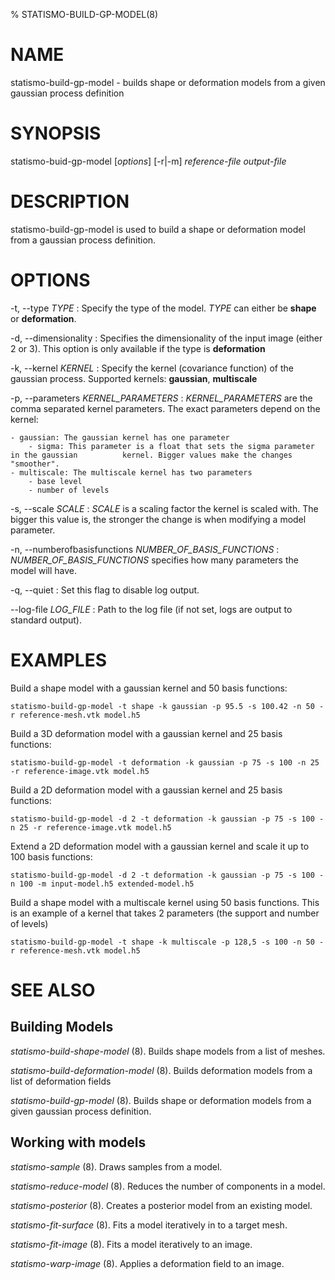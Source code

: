% STATISMO-BUILD-GP-MODEL(8)

# NAME

statismo-build-gp-model - builds shape or deformation models from a given gaussian process definition


# SYNOPSIS

statismo-buid-gp-model [*options*] [-r|-m] *reference-file* *output-file*


# DESCRIPTION

statismo-build-gp-model is used to build a shape or deformation model from a gaussian process definition.

# OPTIONS

-t, \--type *TYPE*
:   Specify the type of the model. *TYPE* can either be **shape** or **deformation**.

-d, \--dimensionality 
:   Specifies the dimensionality of the input image (either 2 or 3). This option is only available if the type is **deformation**

-k, \--kernel *KERNEL* 
:   Specify the kernel (covariance function) of the gaussian process.
   Supported kernels: **gaussian**, **multiscale**

-p, \--parameters *KERNEL_PARAMETERS*
:   *KERNEL_PARAMETERS* are the comma separated kernel parameters. The exact parameters depend on the kernel:

    - gaussian: The gaussian kernel has one parameter
        - sigma: This parameter is a float that sets the sigma parameter in the gaussian          kernel. Bigger values make the changes "smoother".
    - multiscale: The multiscale kernel has two parameters
        - base level
        - number of levels

<!-- 
    - kernel with 2 parameters: this is an example for man writing purposes and is commented out
        - param1: float of some sort
        - param2: boolean of some sort
-->
    
-s, \--scale *SCALE* 
:   *SCALE* is a scaling factor the kernel is scaled with. The bigger this value is, the stronger the change is when modifying a model parameter.

-n, \--numberofbasisfunctions *NUMBER_OF_BASIS_FUNCTIONS* 
:   *NUMBER_OF_BASIS_FUNCTIONS*  specifies how many parameters the model will have.

-q, \--quiet
:   Set this flag to disable log output.

\--log-file *LOG_FILE*
:   Path to the log file (if not set, logs are output to standard output).


# EXAMPLES 

Build a shape model with a gaussian kernel and 50 basis functions:

    statismo-build-gp-model -t shape -k gaussian -p 95.5 -s 100.42 -n 50 -r reference-mesh.vtk model.h5

Build a 3D deformation model with a gaussian kernel and 25 basis functions:

    statismo-build-gp-model -t deformation -k gaussian -p 75 -s 100 -n 25 -r reference-image.vtk model.h5

Build a 2D deformation model with a gaussian kernel and 25 basis functions:

    statismo-build-gp-model -d 2 -t deformation -k gaussian -p 75 -s 100 -n 25 -r reference-image.vtk model.h5

Extend a 2D deformation model with a gaussian kernel and scale it up to 100 basis functions:

    statismo-build-gp-model -d 2 -t deformation -k gaussian -p 75 -s 100 -n 100 -m input-model.h5 extended-model.h5


Build a shape model with a multiscale kernel using 50 basis functions. This is an example of a kernel that takes 2 parameters
 (the support and number of levels)

    statismo-build-gp-model -t shape -k multiscale -p 128,5 -s 100 -n 50 -r reference-mesh.vtk model.h5


# SEE ALSO

## Building Models

*statismo-build-shape-model* (8).
Builds shape models from a list of meshes.

*statismo-build-deformation-model* (8).
Builds deformation models from a list of deformation fields

*statismo-build-gp-model* (8).
Builds shape or deformation models from a given gaussian process definition.

## Working with models

*statismo-sample* (8).
Draws samples from a model.

*statismo-reduce-model* (8).
Reduces the number of components in a model.

*statismo-posterior* (8).
Creates a posterior model from an existing model.

*statismo-fit-surface* (8).
Fits a model iteratively in to a target mesh.

*statismo-fit-image* (8).
Fits a model iteratively to an image.

*statismo-warp-image* (8).
Applies a deformation field to an image.